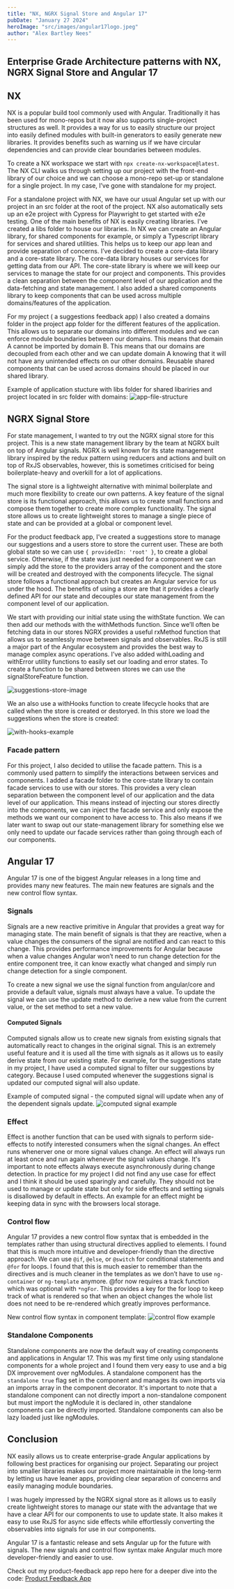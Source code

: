 ```yaml
---
title: "NX, NGRX Signal Store and Angular 17"
pubDate: "January 27 2024"
heroImage: "src/images/angular17logo.jpeg"
author: "Alex Bartley Nees"
---
```


<h2 class=padding-bottom-2>Enterprise Grade Architecture patterns with NX, NGRX Signal Store and Angular 17</h2>

## NX

NX is a popular build tool commonly used with Angular. Traditionally it has been used for mono-repos but it now also supports single-project structures as well. It provides a way for us to easily structure our project into easily defined modules with built-in generators to easily generate new libraries. It provides benefits such as warning us if we have circular dependencies and can provide clear boundaries between modules.

To create a NX workspace we start with `npx create-nx-workspace@latest`. The NX CLI walks us through setting up our project with the front-end library of our choice and we can choose a mono-repo set-up or standalone for a single project. In my case, I’ve gone with standalone for my project.

For a standalone project with NX, we have our usual Angular set up with our project in an src folder at the root of the project. NX also automatically sets up an e2e project with Cypress for Playwright to get started with e2e testing.
One of the main benefits of NX is easily creating libraries. I’ve created a libs folder to house our libraries. In NX we can create an Angular library, for shared components for example, or simply a Typescript library for services and shared utilities. This helps us to keep our app lean and provide separation of concerns. I’ve decided to create a core-data library and a core-state library. The core-data library houses our services for getting data from our API. The core-state library is where we will keep our services to manage the state for our project and components. This provides a clean separation between the component level of our application and the data-fetching and state management. I also added a shared components library to keep components that can be used across multiple domains/features of the application.

For my project ( a suggestions feedback app) I also created a domains folder in the project app folder for the different features of the application. This allows us to separate our domains into different modules and we can enforce module boundaries between our domains. This means that domain A cannot be imported by domain B. This means that our domains are decoupled from each other and we can update domain A knowing that it will not have any unintended effects on our other domains. Reusable shared components that can be used across domains should be placed in our shared library.

Example of application stucture with libs folder for shared libariries and project located in src folder with domains:
<img class=u-margin-bottom-small alt="app-file-structure" src="/images/app-file-structure.png" />

## NGRX Signal Store

For state management, I wanted to try out the NGRX signal store for this project. This is a new state management library by the team at NGRX built on top of Angular signals. NGRX is well known for its state management library inspired by the redux pattern using reducers and actions and built on top of RxJS observables, however, this is sometimes criticised for being boilerplate-heavy and overkill for a lot of applications.

The signal store is a lightweight alternative with minimal boilerplate and much more flexibility to create our own patterns. A key feature of the signal store is its functional approach, this allows us to create small functions and compose them together to create more complex functionality. The signal store allows us to create lightweight stores to manage a single piece of state and can be provided at a global or component level.

For the product feedback app, I’ve created a suggestions store to manage our suggestions and a users store to store the current user. These are both global state so we can use `{ providedIn: 'root' }`, to create a global service. Otherwise, if the state was just needed for a component we can simply add the store to the providers array of the component and the store will be created and destroyed with the components lifecycle. The signal store follows a functional approach but creates an Angular service for us under the hood. The benefits of using a store are that it provides a clearly defined API for our state and decouples our state management from the component level of our application.

We start with providing our initial state using the withState function. We can then add our methods with the withMethods function. Since we’ll often be fetching data in our stores NGRX provides a useful rxMethod function that allows us to seamlessly move between signals and observables. RxJS is still a major part of the Angular ecosystem and provides the best way to manage complex async operations. I’ve also added withLoading and withError utility functions to easily set our loading and error states. To create a function to be shared between stores we can use the signalStoreFeature function.

<img class=u-margin-bottom-small alt="suggestions-store-image" src="/images/suggestions-store.png" />

We an also use a withHooks function to create lifecycle hooks that are called when the store is created or destoryed. In this store we load the suggestions when the store is created:

<img class=u-margin-bottom-small alt="with-hooks-example" src="/images/with-hooks.png" />

### Facade pattern

For this project, I also decided to utilise the facade pattern. This is a commonly used pattern to simplify the interactions between services and components. I added a facade folder to the core-state library to contain facade services to use with our stores. This provides a very clean separation between the component level of our application and the data level of our application. This means instead of injecting our stores directly into the components, we can inject the facade service and only expose the methods we want our component to have access to. This also means if we later want to swap out our state-management library for something else we only need to update our facade services rather than going through each of our components.

## Angular 17

Angular 17 is one of the biggest Angular releases in a long time and provides many new features. The main new features are signals and the new control flow syntax.

### Signals

Signals are a new reactive primitive in Angular that provides a great way for managing state. The main benefit of signals is that they are reactive, when a value changes the consumers of the signal are notified and can react to this change. This provides performance improvements for Angular because when a value changes Angular won’t need to run change detection for the entire component tree, it can know exactly what changed and simply run change detection for a single component.

To create a new signal we use the signal function from angular/core and provide a default value, signals must always have a value. To update the signal we can use the update method to derive a new value from the current value, or the set method to set a new value.

#### Computed Signals

Computed signals allow us to create new signals from existing signals that automatically react to changes in the original signal. This is an extremely useful feature and it is used all the time with signals as it allows us to easily derive state from our existing state. For example, for the suggestions state in my project, I have used a computed signal to filter our suggestions by category. Because I used computed whenever the suggestions signal is updated our computed signal will also update.

Example of computed signal - the computed signal will update when any of the dependent signals update.
<img class=u-margin-bottom-small alt="computed signal example" src="/images/computed-signal.png" />

### Effect

Effect is another function that can be used with signals to perform side-effects to notify interested consumers when the signal changes. An effect runs whenerver one or more signal values change. An effect will always run at least once and run again whenever the signal values change. It's important to note effects always execute asynchronously during change detection. In practice for my project I did not find any use case for effect and I think it should be used sparingly and carefully. They should not be used to manage or update state but only for side effects and setting signals is disallowed by default in effects. An example for an effect might be keeping data in sync with the browsers local storage.

### Control flow

Angular 17 provides a new control flow syntax that is embedded in the templates rather than using structural directives applied to elements. I found that this is much more intuitive and developer-friendly than the directive approach. We can use `@if`, `@else`, or `@switch` for conditional statements and `@for` for loops. I found that this is much easier to remember than the directives and is much cleaner in the templates as we don’t have to use `ng-container` or `ng-template` anymore. @for now requires a track function which was optional with `*ngFor`. This provides a key for the for loop to keep track of what is rendered so that when an object changes the whole list does not need to be re-rendered which greatly improves performance.

New control flow syntax in component template:
<img class=u-margin-bottom-small alt="control flow example" src="/images/control-flow.png" />

### Standalone Components

Standalone components are now the default way of creating components and applications in Angular 17. This was my first time only using standalone components for a whole project and I found them very easy to use and a big DX improvement over ngModules. A standalone component
has the `standalone true` flag set in the component and manages its own imports via an imports array in the component decorator. It's important to note that a standalone component can not directly import a non-standalone component but must import the ngModule it is declared in, other standalone components can be directly imported. Standalone components can also be lazy loaded just like ngModules.

## Conclusion

NX easily allows us to create enterprise-grade Angular applications by following best practices for organising our project. Separating our project into smaller libraries makes our project more maintainable in the long-term by letting us have leaner apps, providing clear separation of concerns and easily managing module boundaries.

I was hugely impressed by the NGRX signal store as it allows us to easily create lightweight stores to manage our state with the advantage that we have a clear API for our components to use to update state. It also makes it easy to use RxJS for async side effects while effortlessly converting the observables into signals for use in our components.

Angular 17 is a fantastic release and sets Angular up for the future with signals. The new signals and control flow syntax make Angular much more developer-friendly and easier to use.

<p class=u-margin-bottom-medium>Check out my product-feedback app repo here for a deeper dive into the code:
<a class="link underline" href="https://github.com/alex-bartleynees/product-feedback-app-v2">Product Feedback App</a><p>
